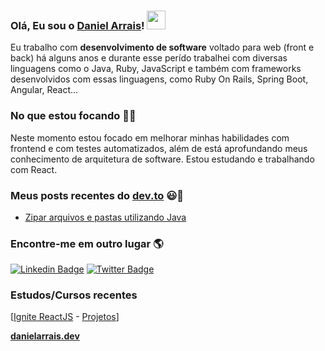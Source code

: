 ### Olá, Eu sou o [Daniel Arrais](https://danielarrais.dev/about)! <img src="https://media.giphy.com/media/hvRJCLFzcasrR4ia7z/giphy.gif" width="30px"> 

Eu trabalho com **desenvolvimento de software** voltado para web (front e back) há alguns anos e durante esse perído trabalhei com diversas linguagens como o Java, Ruby, JavaScript e também com frameworks desenvolvidos com essas linguagens, como Ruby On Rails, Spring Boot, Angular, React...

### No que estou focando 👨‍💻

Neste momento estou focado em melhorar minhas habilidades com frontend e com testes automatizados, além de está aprofundando meus conhecimento de arquitetura de software. Estou estudando e trabalhando com React.

### Meus posts recentes do  [dev.to](https://dev.to/danielarrais) 😃🧾
<!-- BLOG-POST-LIST:START -->
- [Zipar arquivos e pastas utilizando Java](https://dev.to/danielarrais/zipar-arquivos-pastas-usando-java-1emi)
<!-- BLOG-POST-LIST:END -->

### Encontre-me em outro lugar 🌎

[![Linkedin Badge](https://img.shields.io/badge/-LinkedIn-blue?style=flat-square&logo=Linkedin&logoColor=white&link=https://www.linkedin.com/in/daniel-arrais)](https://www.linkedin.com/in/daniel-arrais)  [![Twitter Badge](https://img.shields.io/badge/-Twitter-1ca0f1?style=flat-square&labelColor=1ca0f1&logo=twitter&logoColor=white&link=https://twitter.com/danielarraisdev)](https://twitter.com/danielarraisdev)

### Estudos/Cursos recentes

[[Ignite ReactJS](https://www.rocketseat.com.br/ignite) - [Projetos](https://github.com/stars/danielarrais/lists/ignite-reactjs)]

**[danielarrais.dev](https://danielarrais.dev/)**
